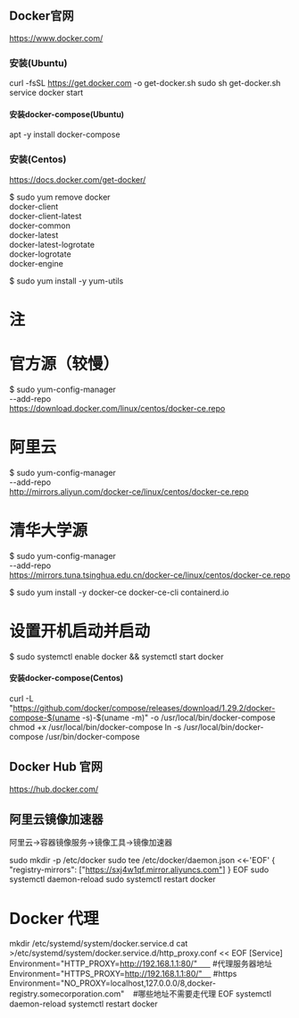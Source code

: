 ## Docker官网
https://www.docker.com/

### 安装(Ubuntu)
curl -fsSL https://get.docker.com -o get-docker.sh
sudo sh get-docker.sh
service docker start

#### 安装docker-compose(Ubuntu)
apt -y install docker-compose

### 安装(Centos)
https://docs.docker.com/get-docker/

$ sudo yum remove docker \
                  docker-client \
                  docker-client-latest \
                  docker-common \
                  docker-latest \
                  docker-latest-logrotate \
                  docker-logrotate \
                  docker-engine

$ sudo yum install -y yum-utils

# 注

# 官方源（较慢）
$ sudo yum-config-manager \
    --add-repo \
    https://download.docker.com/linux/centos/docker-ce.repo

# 阿里云
$ sudo yum-config-manager \
    --add-repo \
    http://mirrors.aliyun.com/docker-ce/linux/centos/docker-ce.repo

# 清华大学源
$ sudo yum-config-manager \
    --add-repo \
    https://mirrors.tuna.tsinghua.edu.cn/docker-ce/linux/centos/docker-ce.repo

$ sudo yum install -y docker-ce docker-ce-cli containerd.io

# 设置开机启动并启动
$ sudo systemctl enable docker && systemctl start docker

#### 安装docker-compose(Centos)

curl -L "https://github.com/docker/compose/releases/download/1.29.2/docker-compose-$(uname -s)-$(uname -m)" -o /usr/local/bin/docker-compose
chmod +x /usr/local/bin/docker-compose
ln -s /usr/local/bin/docker-compose /usr/bin/docker-compose

## Docker Hub 官网
https://hub.docker.com/  



## 阿里云镜像加速器
阿里云->容器镜像服务->镜像工具->镜像加速器

sudo mkdir -p /etc/docker
sudo tee /etc/docker/daemon.json <<-'EOF'
{
  "registry-mirrors": ["https://sxj4w1qf.mirror.aliyuncs.com"]
}
EOF
sudo systemctl daemon-reload
sudo systemctl restart docker


# Docker 代理
mkdir /etc/systemd/system/docker.service.d
cat >/etc/systemd/system/docker.service.d/http_proxy.conf << EOF
[Service]
Environment="HTTP_PROXY=http://192.168.1.1:80/"       #代理服务器地址
Environment="HTTPS_PROXY=http://192.168.1.1:80/"     #https
Environment="NO_PROXY=localhost,127.0.0.0/8,docker-registry.somecorporation.com"    #哪些地址不需要走代理
EOF
systemctl daemon-reload
systemctl restart docker